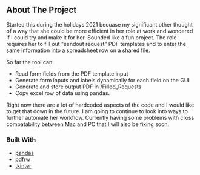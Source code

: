 <div id="top"></div>
<!--
*** Thanks for checking out the Best-README-Template. If you have a suggestion
*** that would make this better, please fork the repo and create a pull request
*** or simply open an issue with the tag "enhancement".
*** Don't forget to give the project a star!
*** Thanks again! Now go create something AMAZING! :D
-->

<!-- ABOUT THE PROJECT -->
## About The Project

Started this during the holidays 2021 becuase my significant other thought of a way that she could be more efficient in her role at work and wondered if I could try and make it for her. Sounded like a fun project. The role requires her to fill out "sendout request" PDF templates and to enter the same information into a spreadsheet row on a shared file.

So far the tool can:
* Read form fields from the PDF template input
* Generate form inputs and labels dynamically for each field on the GUI
* Generate and store output PDF in /Filled_Requests
* Copy excel row of data using pandas.

Right now there are a lot of hardcoded aspects of the code and I would like to get that down in the future. I am going to continue to look into ways to further automate her workflow. Currently having some problems with cross compatability between Mac and PC that I will also be fixing soon.


### Built With


* [pandas](https://pandas.pydata.org/)
* [pdfrw](https://github.com/pmaupin/pdfrw)
* [tkinter](https://docs.python.org/3/library/tkinter.html)
